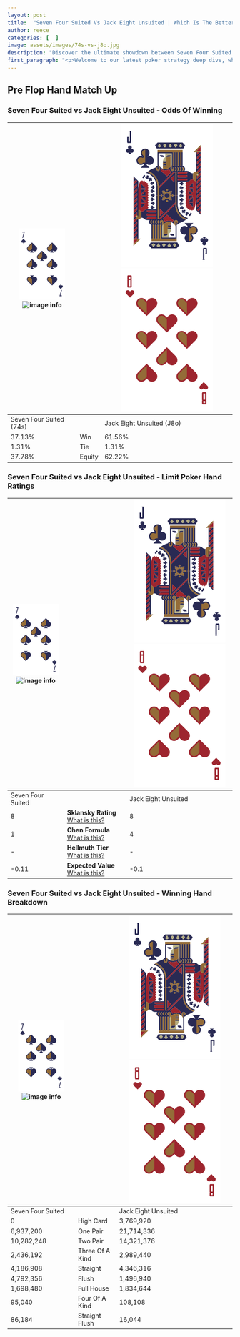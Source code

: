 ```yaml
---
layout: post
title:  "Seven Four Suited Vs Jack Eight Unsuited | Which Is The Better Hand In Poker? A Complete Guide"
author: reece
categories: [  ]
image: assets/images/74s-vs-j8o.jpg
description: "Discover the ultimate showdown between Seven Four Suited and Jack Eight Unsuited in poker! Uncover the odds, strategies, and scenarios where one hand triumphs over the other. Get ready to up your poker game with this thrilling analysis."
first_paragraph: "<p>Welcome to our latest poker strategy deep dive, where we're pitting two distinct hands against each other in a high-stakes showdown: Seven Four Suited vs Jack Eight Unsuited.</p><p>In the dynamic world of poker, every decision counts, and knowing which hand holds the upper hand is key to your success at the table.</p><p>In this article, we'll dissect these two hands, explore the scenarios where one dominates the other, and equip you with the knowledge to make strategic choices that can tip the odds in your favor.</p><p>Get ready to unravel the intriguing dynamics of these poker hands and elevate your game to new heights.</p>"
---
```




[comment]: # (sp0)

## Pre Flop Hand Match Up

<div class="table hand-ratings" markdown="1"> 



### Seven Four Suited vs Jack Eight Unsuited - Odds Of Winning


    
| ![image info](assets/images/hand1/7.png) ![image info](assets/images/hand1/4s.png) |  | ![image info](assets/images/hand2/J.png) ![image info](assets/images/hand2/8o.png) |
| -------- | -------- | -------- |
| Seven Four Suited (74s) |  | Jack Eight Unsuited (J8o) |
| 37.13% | Win | 61.56% |
| 1.31% | Tie | 1.31% |
| 37.78% | Equity | 62.22% |




[comment]: # (sp1)



### Seven Four Suited vs Jack Eight Unsuited - Limit Poker Hand Ratings


    
| ![image info](assets/images/hand1/7.png) ![image info](assets/images/hand1/4s.png) |  | ![image info](assets/images/hand2/J.png) ![image info](assets/images/hand2/8o.png) |
| -------- | -------- | -------- |
| Seven Four Suited |  | Jack Eight Unsuited |
| 8 | **Sklansky Rating** [What is this?](/sklansky-rating-explained) | 8 |
| 1 | **Chen Formula** [What is this?](/chen-formula-explained) | 4 |
| - | **Hellmuth Tier** [What is this?](/Hellmuth-tier-explained) | - |
| -0.11 | **Expected Value** [What is this?](/expected-value-explained) | -0.1 |




[comment]: # (sp2)



### Seven Four Suited vs Jack Eight Unsuited - Winning Hand Breakdown


    
| ![image info](assets/images/hand1/7.png) ![image info](assets/images/hand1/4s.png) |  | ![image info](assets/images/hand2/J.png) ![image info](assets/images/hand2/8o.png) |
| -------- | -------- | -------- |
| Seven Four Suited |  | Jack Eight Unsuited |
| 0 | High Card | 3,769,920 |
| 6,937,200 | One Pair | 21,714,336 |
| 10,282,248 | Two Pair | 14,321,376 |
| 2,436,192 | Three Of A Kind | 2,989,440 |
| 4,186,908 | Straight | 4,346,316 |
| 4,792,356 | Flush | 1,496,940 |
| 1,698,480 | Full House | 1,834,644 |
| 95,040 | Four Of A Kind | 108,108 |
| 86,184 | Straight Flush | 16,044 |




[comment]: # (sp3)



</div>

[comment]: # (sp4)



[comment]: # (sp5)

